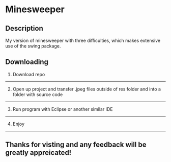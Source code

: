 Minesweeper
===========
Description 
-----------------------
My version of minesweeper with three difficulties, which makes extensive use of the swing package.

Downloading
-----------------------
1. Download repo
------------------------
2. Open up project and transfer .jpeg files outside of res folder and into a folder with source code 
-------------------------
3. Run program with Eclipse or another similar IDE
------------------------
4. Enjoy 
------------------------

Thanks for visting and any feedback will be greatly appreicated!
-----------------------
